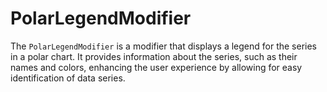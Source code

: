 # PolarLegendModifier


The `PolarLegendModifier` is a modifier that displays a legend for the series in a polar chart. It provides information about the series, such as their names and colors, enhancing the user experience by allowing for easy identification of data series.